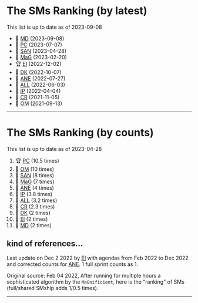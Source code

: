# The SMs Ranking (by latest)

This list is up to date as of 2023-09-08
- 🍫 [MD] (2023-09-08)
- 🍫 [PC] (2023-07-07) 
- 🍫 [SAN] (2023-04-28)
- 🍫 [MaG] (2023-02-20)
- 🏆 [EI] (2022-12-02)
- 🥈 [DK] (2022-10-07)
- 🥉 [ANE] (2022-07-27)
- 🍺 [ALL] (2022-06-03)
- 🧋 [IP] (2022-04-04)
- 🍫 [CR] (2021-11-05)
- 🍫 [OM] (2021-09-13)

----


# The SMs Ranking (by counts)

This list is up to date as of 2023-04-28

1. 🏆 [PC] (10.5 times)
2. 🥈 [OM]  (10 times)
3. 🥉 [SAN] (8 times)
4. 🍺 [MaG] (7 times)
5. 🧋 [ANE] (4 times)
6. 🍫 [IP] (3.8 times)
7. 🍫 [ALL] (3.2 times)
8. 🍫 [CR] (2.3 times)
9. 🍫 [DK] (2 times)
10. 🍫 [EI] (2 times)
11. 🍫 [MD] (2 times)



## kind of references...
Last update on Dec 2 2022 by [EI] with agendas from Feb 2022 to Dec 2022 and corrected counts for [ANE]. 1 full sprint counts as 1.

Original source: Feb 04 2022, After running for multiple hours a sophisticated algorithm by the ``MaGnificient``,  here is the "ranking" of SMs  (full/shared SMship adds 1/0.5 times).


----


[ALL]:https://github.com/Surfict
[ANE]:https://github.com/GitHK
[BL]:https://github.com/dyollb
[CR]:https://github.com/colinRawlings
[DK]:https://github.com/mrnicegyu11
[EI]:https://github.com/elisabettai
[IP]:https://github.com/ignapas
[MaG]:https://github.com/mguidon
[OM]:https://github.com/odeimaiz
[PC]:https://github.com/pcrespov
[SAN]:https://github.com/sanderegg
[MD]:https://github.com/matusdrobuliak66
